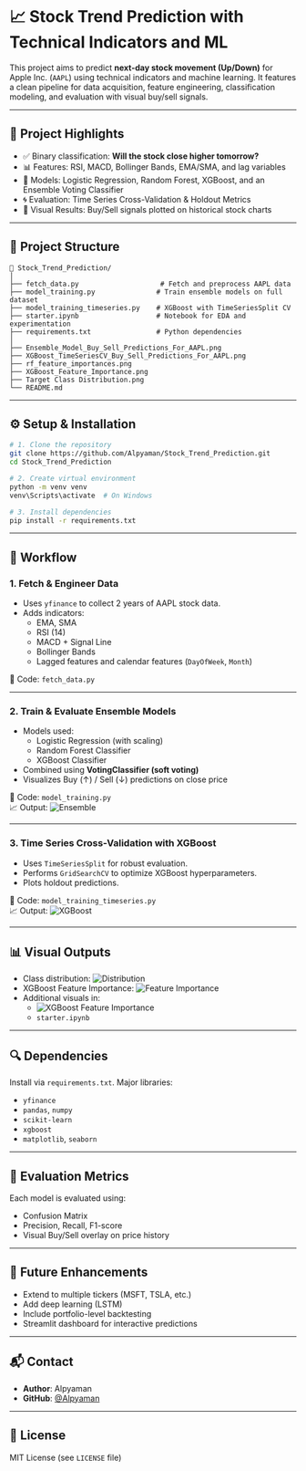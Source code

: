 # 📈 Stock Trend Prediction with Technical Indicators and ML

This project aims to predict **next-day stock movement (Up/Down)** for Apple Inc. (`AAPL`) using technical indicators and machine learning. It features a clean pipeline for data acquisition, feature engineering, classification modeling, and evaluation with visual buy/sell signals.

---

## 🧠 Project Highlights

- ✅ Binary classification: **Will the stock close higher tomorrow?**
- 📊 Features: RSI, MACD, Bollinger Bands, EMA/SMA, and lag variables
- 🤖 Models: Logistic Regression, Random Forest, XGBoost, and an Ensemble Voting Classifier
- 🌀 Evaluation: Time Series Cross-Validation & Holdout Metrics
- 🧪 Visual Results: Buy/Sell signals plotted on historical stock charts

---

## 📂 Project Structure

```
📁 Stock_Trend_Prediction/
│
├── fetch_data.py                    # Fetch and preprocess AAPL data
├── model_training.py               # Train ensemble models on full dataset
├── model_training_timeseries.py    # XGBoost with TimeSeriesSplit CV
├── starter.ipynb                   # Notebook for EDA and experimentation
├── requirements.txt                # Python dependencies
│
├── Ensemble_Model_Buy_Sell_Predictions_For_AAPL.png
├── XGBoost_TimeSeriesCV_Buy_Sell_Predictions_For_AAPL.png
├── rf_feature_importances.png
├── XGBoost_Feature_Importance.png
├── Target Class Distribution.png
└── README.md
```

---

## ⚙️ Setup & Installation

```bash
# 1. Clone the repository
git clone https://github.com/Alpyaman/Stock_Trend_Prediction.git
cd Stock_Trend_Prediction

# 2. Create virtual environment
python -m venv venv
venv\Scripts\activate  # On Windows

# 3. Install dependencies
pip install -r requirements.txt
```

---

## 🔁 Workflow

### 1. Fetch & Engineer Data
- Uses `yfinance` to collect 2 years of AAPL stock data.
- Adds indicators:
  - EMA, SMA
  - RSI (14)
  - MACD + Signal Line
  - Bollinger Bands
  - Lagged features and calendar features (`DayOfWeek`, `Month`)

📄 Code: `fetch_data.py`

---

### 2. Train & Evaluate Ensemble Models

- Models used:
  - Logistic Regression (with scaling)
  - Random Forest Classifier
  - XGBoost Classifier
- Combined using **VotingClassifier (soft voting)**
- Visualizes Buy (↑) / Sell (↓) predictions on close price

📄 Code: `model_training.py`  
📈 Output:
![Ensemble](Ensemble_Model_Buy_Sell_Predictions_For_AAPL.png)

---

### 3. Time Series Cross-Validation with XGBoost

- Uses `TimeSeriesSplit` for robust evaluation.
- Performs `GridSearchCV` to optimize XGBoost hyperparameters.
- Plots holdout predictions.

📄 Code: `model_training_timeseries.py`  
📈 Output:
![XGBoost](XGBoost_TimeSeriesCV_Buy_Sell_Predictions_For_AAPL.png)

---

## 📊 Visual Outputs

- Class distribution:
  ![Distribution](Target%20Class%20Distribution.png)
- XGBoost Feature Importance:
  ![Feature Importance](rf_feature_importances.png)
- Additional visuals in:
  - ![XGBoost Feature Importance](XGBoost_Feature_Importance.png)
  - `starter.ipynb`

---

## 🔍 Dependencies

Install via `requirements.txt`. Major libraries:

- `yfinance`
- `pandas`, `numpy`
- `scikit-learn`
- `xgboost`
- `matplotlib`, `seaborn`

---

## 🧪 Evaluation Metrics

Each model is evaluated using:

- Confusion Matrix
- Precision, Recall, F1-score
- Visual Buy/Sell overlay on price history

---

## 📌 Future Enhancements

- Extend to multiple tickers (MSFT, TSLA, etc.)
- Add deep learning (LSTM)
- Include portfolio-level backtesting
- Streamlit dashboard for interactive predictions

---

## 📬 Contact

- **Author**: Alpyaman  
- **GitHub**: [@Alpyaman](https://github.com/Alpyaman)

---

## 📝 License

MIT License (see `LICENSE` file)
